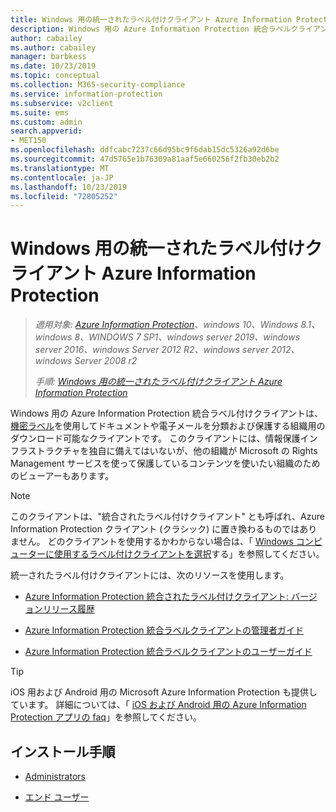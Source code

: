 ```yaml
---
title: Windows 用の統一されたラベル付けクライアント Azure Information Protection
description: Windows 用の Azure Information Protection 統合ラベルクライアントの情報リソース。
author: cabailey
ms.author: cabailey
manager: barbkess
ms.date: 10/23/2019
ms.topic: conceptual
ms.collection: M365-security-compliance
ms.service: information-protection
ms.subservice: v2client
ms.suite: ems
ms.custom: admin
search.appverid:
- MET150
ms.openlocfilehash: ddfcabc7237c66d95bc9f6dab15dc5326a92d6be
ms.sourcegitcommit: 47d5765e1b76309a81aaf5e660256f2fb30eb2b2
ms.translationtype: MT
ms.contentlocale: ja-JP
ms.lasthandoff: 10/23/2019
ms.locfileid: "72805252"
---
```

# <a name="azure-information-protection-unified-labeling-client-for-windows"></a>Windows 用の統一されたラベル付けクライアント Azure Information Protection

>*適用対象: [Azure Information Protection](https://azure.microsoft.com/pricing/details/information-protection)、windows 10、Windows 8.1、windows 8、WINDOWS 7 SP1、windows server 2019、windows server 2016、windows Server 2012 R2、windows server 2012、windows Server 2008 r2*
>
> *手順: [Windows 用の統一されたラベル付けクライアント Azure Information Protection](../faqs.md#whats-the-difference-between-the-azure-information-protection-client-and-the-azure-information-protection-unified-labeling-client)*

Windows 用の Azure Information Protection 統合ラベル付けクライアントは、[機密ラベル](https://docs.microsoft.com/microsoft-365/compliance/sensitivity-labels)を使用してドキュメントや電子メールを分類および保護する組織用のダウンロード可能なクライアントです。 このクライアントには、情報保護インフラストラクチャを独自に備えてはいないが、他の組織が Microsoft の Rights Management サービスを使って保護しているコンテンツを使いたい組織のためのビューアーもあります。

> [!NOTE]
> このクライアントは、"統合されたラベル付けクライアント" とも呼ばれ、Azure Information Protection クライアント (クラシック) に置き換わるものではありません。 どのクライアントを使用するかわからない場合は、「 [Windows コンピューターに使用するラベル付けクライアントを選択](use-client.md#choose-which-labeling-client-to-use-for-windows-computers)する」を参照してください。

統一されたラベル付けクライアントには、次のリソースを使用します。

- [Azure Information Protection 統合されたラベル付けクライアント: バージョンリリース履歴](unifiedlabelingclient-version-release-history.md)

- [Azure Information Protection 統合ラベルクライアントの管理者ガイド](clientv2-admin-guide.md)

- [Azure Information Protection 統合ラベルクライアントのユーザーガイド](clientv2-user-guide.md)

> [!TIP]
> iOS 用および Android 用の Microsoft Azure Information Protection も提供しています。 詳細については、「 [iOS および Android 用の Azure Information Protection アプリの faq](mobile-app-faq.md)」を参照してください。

## <a name="install-instructions"></a>インストール手順

- [Administrators](clientv2-admin-guide-install.md)

- [エンド ユーザー](install-unifiedlabelingclient-app.md)

